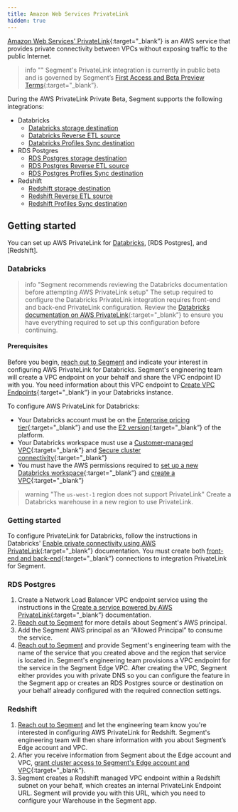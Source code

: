 ```yaml
---
title: Amazon Web Services PrivateLink
hidden: true
---
```


[Amazon Web Services' PrivateLink](https://aws.amazon.com/privatelink/){:target="_blank”} is an AWS service that provides private connectivity between VPCs without exposing traffic to the public Internet.

> info ""
> Segment's PrivateLink integration is currently in public beta and is governed by Segment’s [First Access and Beta Preview Terms](https://www.twilio.com/en-us/legal/tos){:target="_blank”}.

During the AWS PrivateLink Private Beta, Segment supports the following integrations: 
- Databricks
  - [Databricks storage destination](/docs/connections/storage/catalog/databricks/)
  - [Databricks Reverse ETL source](/docs/connections/reverse-etl/reverse-etl-source-setup-guides/databricks-setup/)
  - [Databricks Profiles Sync destination](/docs/unify/profiles-sync/profiles-sync-setup/databricks-profiles-sync/)
- RDS Postgres
  - [RDS Postgres storage destination](/docs/connections/storage/catalog/postgres/)
  - [RDS Postgres Reverse ETL source](/docs/connections/reverse-etl/reverse-etl-source-setup-guides/postgres-setup/)
  - [RDS Postgres Profiles Sync destination](/docs/unify/profiles-sync/profiles-sync-setup/#step-1-select-a-warehouse)
- Redshift
  - [Redshift storage destination](/docs/connections/storage/catalog/redshift/)
  - [Redshift Reverse ETL source](/docs/connections/reverse-etl/reverse-etl-source-setup-guides/redshift-setup/)
  - [Redshift Profiles Sync destination](/docs/unify/profiles-sync/profiles-sync-setup/#step-1-select-a-warehouse)

## Getting started

You can set up AWS PrivateLink for [Databricks](), [RDS Postgres], and [Redshift]. 

### Databricks

> info "Segment recommends reviewing the Databricks documentation before attempting AWS PrivateLink setup"
> The setup required to configure the Databricks PrivateLink integration requires front-end and back-end PrivateLink configuration. Review the [Databricks documentation on AWS PrivateLink](https://docs.databricks.com/en/security/network/classic/privatelink.html){:target="_blank”} to ensure you have everything required to set up this configuration before continuing. 

#### Prerequisites

Before you begin, [reach out to Segment]() and indicate your interest in configuring AWS PrivateLink for Databricks. Segment's engineering team will create a VPC endpoint on your behalf and share the VPC endpoint ID with you. You need information about this VPC endpoint to [Create VPC Endpoints](https://docs.databricks.com/en/security/network/classic/privatelink.html#step-3-register-privatelink-objects){:target="_blank”} in your Databricks instance.

To configure AWS PrivateLink for Databricks:
- Your Databricks account must be on the [Enterprise pricing tier](https://www.databricks.com/product/pricing/platform-addons){:target="_blank”} and use the [E2 version](https://docs.databricks.com/en/archive/aws/end-of-life-legacy-workspaces.html#e2-architecture){:target="_blank”} of the platform. 
- Your Databricks workspace must use a [Customer-managed VPC](https://docs.databricks.com/en/security/network/classic/customer-managed-vpc.html){:target="_blank”} and [Secure cluster connectivity](https://docs.databricks.com/en/security/network/classic/secure-cluster-connectivity.html){:target="_blank”}
- You must have the AWS permissions required to [set up a new Databricks workspace](https://docs.databricks.com/en/admin/workspace/create-workspace.html#before-you-begin){:target="_blank”} and [create a VPC](https://docs.aws.amazon.com/vpc/latest/privatelink/getting-started.html#create-vpc-subnets){:target="_blank”} 

> warning "The `us-west-1` region does not support PrivateLink"
> Create a Databricks warehouse in a new region to use PrivateLink.

### Getting started

To configure PrivateLink for Databricks, follow the instructions in Databricks' [Enable private connectivity using AWS PrivateLink](https://docs.databricks.com/en/security/network/classic/privatelink.html){:target="_blank”} documentation. You must create both [front-end and back-end](https://docs.databricks.com/en/security/network/classic/privatelink.html#private-connectivity-overview){:target="_blank”} connections to integration PrivateLink for Segment.

### RDS Postgres 

1. Create a Network Load Balancer VPC endpoint service using the instructions in the [Create a service powered by AWS PrivateLink](https://docs.aws.amazon.com/vpc/latest/privatelink/create-endpoint-service.html){:target="_blank”} documentation. 
2. [Reach out to Segment]() for more details about Segment's AWS principal.
3. Add the Segment AWS principal as an “Allowed Principal” to consume the service.
4. [Reach out to Segment]() and provide Segment's engineering team with the name of the service that you created above and the region that service is located in. Segment's engineering team provisions a VPC endpoint for the service in the Segment Edge VPC. After creating the VPC, Segment either provides you with private DNS so you can configure the feature in the Segment app or creates an RDS Postgres source or destination on your behalf already configured with the required connection settings.

### Redshift

1. [Reach out to Segment]() and let the engineering team know you're interested in configuring AWS PrivateLink for Redshift. Segment's engineering team will then share information with you about Segment’s Edge account and VPC.
2. After you receive information from Segment about the Edge account and VPC, [grant cluster access to Segment's Edge account and VPC](https://docs.aws.amazon.com/redshift/latest/gsg/rs-gsg-connect-to-cluster.html){:target="_blank”}.
3. Segment creates a Redshift managed VPC endpoint within a Redshift subnet on your behalf, which creates an internal PrivateLink Endpoint URL. Segment will provide you with this URL, which you need to configure your Warehouse in the Segment app. 
